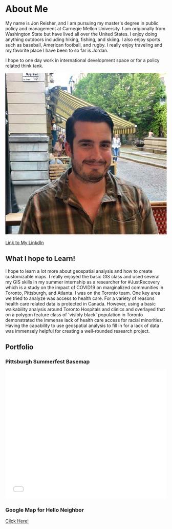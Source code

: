 # About Me 

My name is Jon Reisher, and I am pursuing my master's degree in public policy and management at Carnegie Mellon University. I am origionally from Washington State but have lived all over the United States. I enjoy doing anything outdoors including hiking, fishing, and skiing. I also enjoy sports such as baseball, American football, and rugby. I really enjoy traveling and my favorite place I have been to so far is Jordan.

I hope to one day work in international development space or for a policy related think tank. 

![me](Jon.jpg)

[Link to My LinkdIn](https://www.linkedin.com/in/jonathan-reisher-11a74767/)


## What I hope to Learn!

I hope to learn a lot more about geospatial analysis and how to create customizable maps. I really enjoyed the basic GIS class and used several my GIS skills in my summer internship as a researcher for #JustRecovery which is a study on the impact of COVID19 on marginalized communities in Toronto, Pittsburgh, and Atlanta. I was on the Toronto team. One key area we tried to analyze was access to health care. For a variety of reasons health care related data is protected in Canada. However, using a basic walkability analysis around Toronto Hospitals and clinics and overlayed that on a polygon feature class of 'visibly black' population in Toronto demonstrated the immense lack of health care access for racial minorities. Having the capability to use geospatial analysis to fill in for a lack of data was immensely helpful for creating a well-rounded research project.

## Portfolio

### Pittsburgh Summerfest Basemap 

<style>.embed-container {position: relative; padding-bottom: 80%; height: 0; max-width: 100%;} .embed-container iframe, .embed-container object, .embed-container iframe{position: absolute; top: 0; left: 0; width: 100%; height: 100%;} small{position: absolute; z-index: 40; bottom: 0; margin-bottom: -15px;}</style><div class="embed-container"><iframe width="500" height="400" frameborder="0" scrolling="no" marginheight="0" marginwidth="0" title="Summerfest_2022" src="//carnegiemellon.maps.arcgis.com/apps/Embed/index.html?webmap=2d53cf10d13547ccb7345150c4194a80&extent=-80.029,40.4159,-79.8266,40.4945&zoom=true&previewImage=false&scale=true&disable_scroll=true&theme=light"></iframe></div>

### Google Map for Hello Neighbor

[Click Here!](HWK1.md)
